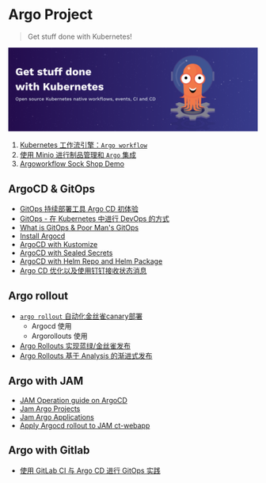 # Argo Project

> Get stuff done with Kubernetes!


![Alt Image Text](images/0_1.png "body image") 

1. [Kubernetes 工作流引擎：`Argo workflow`](1argo_workflow.md)
2. [使用 Minio 进行制品管理和 `Argo` 集成](2argo_artifact.md)
3. [Argoworkflow Sock Shop Demo](3argo_demo.md)

## ArgoCD & GitOps



* [GitOps 持续部署工具 Argo CD 初体验](16ArgoCD_Sum.MD)
* [GitOps - 在 Kubernetes 中进行 DevOps 的方式](14gitops_tutorial.md)
* [What is GitOps & Poor Man's GitOps](4Gitops.md)
* [Install Argocd](5Argocd_install.md)
* [ArgoCD with Kustomize](6Argocd_Kustomize.md)
* [ArgoCD with Sealed Secrets](7Argocd_Sealsecrets.md)
* [ArgoCD with Helm Repo and Helm Package](8Argocd_Pak_Helm.md)
* [Argo CD 优化以及使用钉钉接收状态消息](17Argocd_alert.md)

## Argo rollout

* [`argo rollout` 自动化金丝雀canary部署](11Argorollout_Install.md)
	* Argocd 使用
	* Argorollouts 使用
* [Argo Rollouts 实现蓝绿/金丝雀发布](18Argo_rollouts.md)
* [Argo Rollouts 基于 Analysis 的渐进式发布](19Argorollouts_analysis.md)


## Argo with JAM 

* [JAM Operation guide on ArgoCD](9Argocd_Operation_JAM.md)
* [Jam Argo Projects](12argocd_jam_projects.md)
* [Jam Argo Applications](13argocd_jam_apps.md)
* [Apply Argocd rollout to JAM ct-webapp](10Argorollout_JAM.md)


## Argo with Gitlab

* [使用 GitLab CI 与 Argo CD 进行 GitOps 实践](15GitLabCi_ArgoCD.md)